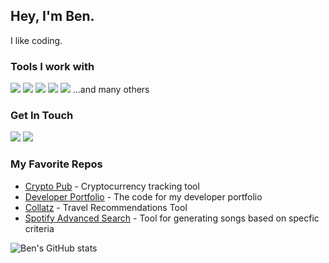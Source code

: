 ## Hey, I'm Ben. 
I like coding.

### Tools I work with
<img src="https://img.shields.io/badge/JavaScript-F7DF1E?style=for-the-badge&logo=javascript&logoColor=black"> <img src="https://img.shields.io/badge/java-white?style=for-the-badge&logo=java&logoColor=blue"> <img src="https://img.shields.io/badge/HTML5-E34F26?style=for-the-badge&logo=html5&logoColor=white"> <img src="https://img.shields.io/badge/CSS3-1572B6?style=for-the-badge&logo=css3&logoColor=white"> <img src="https://img.shields.io/badge/React-20232A?style=for-the-badge&logo=react&logoColor=61DAFB"> 
...and many others

### Get In Touch
<a href="https://benwedeen.com"><img src="https://img.shields.io/badge/portfolio-0A0A0A?style=for-the-badge&logo=dev.to&logoColor=white"></a> 
<a href="https://www.linkedin.com/in/benjaminwedeen540//"><img src="https://img.shields.io/badge/LinkedIn-0077B5?style=for-the-badge&logo=linkedin&logoColor=white"></a> 

### My Favorite Repos
* <a href="https://github.com/BWedeen/Crypto-Pub">Crypto Pub</a> - Cryptocurrency tracking tool
* <a href="https://github.com/BWedeen/Portfolio">Developer Portfolio</a> - The code for my developer portfolio 
* <a href="https://github.com/CUBigDataClass/Collatz">Collatz</a> - Travel Recommendations Tool
* <a href="https://github.com/Larjun/Advanced-Spotify-Search">Spotify Advanced Search</a> - Tool for generating songs based on specfic criteria


![Ben's GitHub stats](https://github-readme-stats.vercel.app/api?username=BWedeen&show_icons=true&theme=dark)
